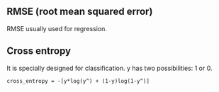 ## RMSE (root mean squared error)
RMSE usually used for regression.

## Cross entropy
It is specially designed for classification. y has two possibilities: 1 or 0.

`cross_entropy = -[y*log(y^) + (1-y)log(1-y^)]`

